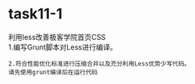 # task11-1
利用less改善极客学院首页CSS   
1.编写Grunt脚本对Less进行编译。    
    
    2.符合性能优化标准进行压缩合并以及充分利用Less优势少写代码。   
    请先使用grunt编译后在运行代码
